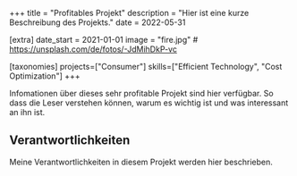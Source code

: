 +++
title = "Profitables Projekt"
description = "Hier ist eine kurze Beschreibung des Projekts."
date = 2022-05-31

[extra]
date_start = 2021-01-01
image = "fire.jpg" # https://unsplash.com/de/fotos/-JdMihDkP-vc

[taxonomies]
projects=["Consumer"]
skills=["Efficient Technology", "Cost Optimization"]
+++

Infomationen über dieses sehr profitable Projekt sind hier verfügbar. So dass die Leser verstehen können, warum es wichtig ist und was interessant an ihn ist.

## Verantwortlichkeiten

Meine Verantwortlichkeiten in diesem Projekt werden hier beschrieben.
